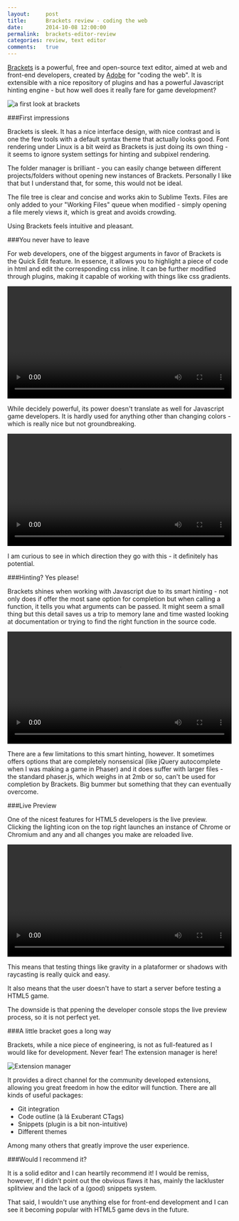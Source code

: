```yaml
---
layout:     post
title:      Brackets review - coding the web
date:       2014-10-08 12:00:00
permalink:  brackets-editor-review
categories: review, text editor
comments:   true
---
```


<a href="http://brackets.io" target="_blank">Brackets</a> is a powerful, free and open-source text editor, aimed at web and front-end developers, created by <a href="http://www.adobe.com" target="_blank">Adobe</a> for "coding the web". It is extensible with a nice repository of plugins and has a powerful Javascript hinting engine - but how well does it really fare for game development?

![a first look at brackets]({{site.baseurl}}/assets/brackets_first_impression.png)

###First impressions

Brackets is sleek. It has a nice interface design, with nice contrast and is one the few tools with a default syntax theme that actually looks good. Font rendering under Linux is a bit weird as Brackets is just doing its own thing - it seems to ignore system settings for hinting and subpixel rendering.

The folder manager is brilliant - you can easily change between different projects/folders without opening new instances of Brackets. Personally I like that but I understand that, for some, this would not be ideal.

The file tree is clear and concise and works akin to Sublime Texts. Files are only added to your "Working Files" queue when modified - simply opening a file merely views it, which is great and avoids crowding.

Using Brackets feels intuitive and pleasant.


###You never have to leave

For web developers, one of the biggest arguments in favor of Brackets is the Quick Edit feature. In essence, it allows you to highlight a piece of code in html and edit the corresponding css inline. It can be further modified through plugins, making it capable of working with things like css gradients.

<video src="{{site.baseurl}}/assets/brackets_edit.mp4" autoplay="autoplay" loop width="100%">Your browser does not support the <code>video</code> element :(</video>

While decidely powerful, its power doesn't translate as well for Javascript game developers. It is hardly used for anything other than changing colors - which is really nice but not groundbreaking.

<video src="{{site.baseurl}}/assets/brackets_colors.mp4" autoplay="autoplay" loop width="100%">Your browser does not support the <code>video</code> element :(</video>

I am curious to see in which direction they go with this - it definitely has potential.

###Hinting? Yes please!

Brackets shines when working with Javascript due to its smart hinting - not only does if offer the most sane option for completion but when calling a function, it tells you what arguments can be passed. It might seem a small thing but this detail saves us a trip to memory lane and time wasted looking at documentation or trying to find the right function in the source code.

<video src="{{site.baseurl}}/assets/brackets_js_hint.mp4" autoplay="autoplay" loop width="100%">Your browser does not support the <code>video</code> element :(</video>


There are a few limitations to this smart hinting, however. It sometimes offers options that are completely nonsensical (like jQuery autocomplete when I was making a game in Phaser) and it does suffer with larger files - the standard phaser.js, which weighs in at 2mb or so, can't be used for completion by Brackets. Big bummer but something that they can eventually overcome.

###Live Preview

One of the nicest features for HTML5 developers is the live preview. Clicking the lighting icon on the top right launches an instance of Chrome or Chromium and any and all changes you make are reloaded live. 

<video src="{{site.baseurl}}/assets/brackets_preview.mp4" autoplay="autoplay" loop width="100%">Your browser does not support the <code>video</code> element :(</video>

This means that testing things like gravity in a plataformer or shadows with raycasting is really quick and easy.

It also means that the user doesn't have to start a server before testing a HTML5 game.

The downside is that ppening the developer console stops the live preview process, so it is not perfect yet.

###A little bracket goes a long way

Brackets, while a nice piece of engineering, is not as full-featured as I would like for development. Never fear! The extension manager is here!

![Extension manager]({{site.baseurl}}/assets/brackets_extension_manager.png)

It provides a direct channel for the community developed extensions, allowing you great freedom in how the editor will function. There are all kinds of useful packages:

- Git integration
- Code outline (à lá Exuberant CTags)
- Snippets (plugin is a bit non-intuitive)
- Different themes

Among many others that greatly improve the user experience.

###Would I recommend it?

It is a solid editor and I can heartily recommend it! I would be remiss, however, if I didn't point out the obvious flaws it has, mainly the lackluster splitview and the lack of a (good) snippets system.

That said, I wouldn't use anything else for front-end development and I can see it becoming popular with HTML5 game devs in the future.
